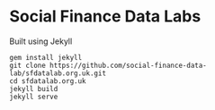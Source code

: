 # Social Finance Data Labs

Built using Jekyll

```
gem install jekyll
git clone https://github.com/social-finance-data-lab/sfdatalab.org.uk.git
cd sfdatalab.org.uk
jekyll build
jekyll serve
```
